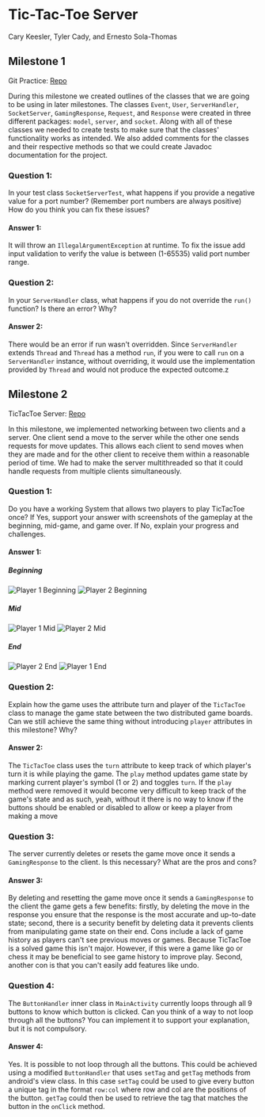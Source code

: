 # Tic-Tac-Toe Server

Cary Keesler, Tyler Cady, and Ernesto Sola-Thomas

## Milestone 1

Git Practice: [Repo](https://github.com/esola-thomas/Intro_to_Git)

During this milestone we created outlines of the classes that we are going to be using in later milestones. The
classes `Event`, `User`, `ServerHandler`, `SocketServer`, `GamingResponse`, `Request`, and `Response` were created in
three different packages: `model`, `server`, and `socket`. Along with all of these classes we needed to create tests to
make sure that the classes' functionality works as intended. We also added comments for the classes and their respective
methods so that we could create Javadoc documentation for the project.

### Question 1:

In your test class `SocketServerTest`, what happens if you provide a negative value for a port number? (Remember port
numbers are always positive) How do you think you can fix these issues?

#### Answer 1:

It will throw an `IllegalArgumentException` at runtime. To fix the issue add input validation to verify the value is
between (1-65535) valid port number range.

### Question 2:

In your `ServerHandler` class, what happens if you do not override the `run()` function? Is there an error? Why?

#### Answer 2:

There would be an error if run wasn't overridden. Since `ServerHandler` extends `Thread` and `Thread` has a
method `run`, if you were to call `run` on a `ServerHandler` instance, without overriding, it would use the
implementation provided by `Thread` and would not produce the expected outcome.z

## Milestone 2

TicTacToe Server: [Repo](https://github.com/carykees98/Tic-Tac-Toe_Server)

In this milestone, we implemented networking between two clients and a server. One client send a move to the server
while the other one sends requests for move updates. This allows each client to send moves when they are made and for
the other client to receive them within a reasonable period of time. We had to make the server multithreaded so that it
could handle requests from multiple clients simultaneously.

### Question 1:

Do you have a working System that allows two players to play TicTacToe once? If Yes, support your answer with
screenshots of the gameplay at the beginning, mid-game, and game over. If No, explain your progress and challenges.

#### Answer 1:

##### Beginning

![Player 1 Beginning](./Report-Images/Player1_Begin.jpg)
![Player 2 Beginning](./Report-Images/Player2_Begin.png)

##### Mid

![Player 1 Mid](./Report-Images/Player1_Mid.jpg)
![Player 2 Mid](./Report-Images/Player2_Mid.png)

##### End

![Player 2 End](./Report-Images/Player1_End.jpg)
![Player 1 End](./Report-Images/Player2_End.png)

### Question 2:

Explain how the game uses the attribute turn and player of the `TicTacToe` class to manage the game state between the
two distributed game boards. Can we still achieve the same thing without introducing `player` attributes in this
milestone? Why?

#### Answer 2:

The `TicTacToe` class uses the `turn` attribute to keep track of which player's turn it is while playing the game.
The `play` method updates game state by marking current player's symbol (1 or 2) and toggles `turn`. If the `play`
method were removed it would become very difficult to keep track of the game's state and as such, yeah, without it there
is no way to know if the buttons should be enabled or disabled to allow or keep a player from making a move

### Question 3:

The server currently deletes or resets the game move once it sends a `GamingResponse` to the client. Is this necessary?
What are the pros and cons?

#### Answer 3:

By deleting and resetting the game move once it sends a `GamingResponse` to the client the game gets a few benefits:
firstly, by deleting the move in the response you ensure that the response is the most accurate and up-to-date state;
second, there is a security benefit by deleting data it prevents clients from manipulating game state on their end.
Cons include a lack of game history as players can't see previous moves or games. Because TicTacToe is a solved game
this isn't major. However, if this were a game like go or chess it may be beneficial to see game history to improve
play. Second, another con is that you can't easily add features like undo.

### Question 4:

The `ButtonHandler` inner class in `MainActivity` currently loops through all 9 buttons to know which button is clicked.
Can you think of a way to not loop through all the buttons? You can implement it to support your explanation, but it is
not compulsory.

#### Answer 4:

Yes. It is possible to not loop through all the buttons. This could be achieved using a modified `ButtonHandler` that
uses `setTag` and `getTag` methods from android's view class. In this case `setTag` could be used to give every button a
unique tag in the format `row:col` where row and col are the positions of the button. `getTag` could then be used to
retrieve the tag that matches the button in the `onClick` method. 